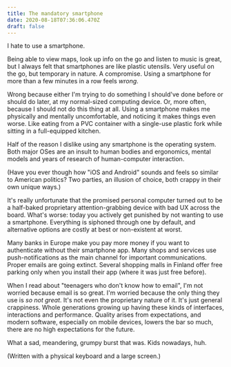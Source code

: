 ```yaml
---
title: The mandatory smartphone
date: 2020-08-18T07:36:06.470Z
draft: false
---
```

I hate to use a smartphone. 

Being able to view maps, look up info on the go and listen to music is great, but I always felt that smartphones are like plastic utensils. Very useful on the go, but temporary in nature. A compromise. Using a smartphone for more than a few minutes in a row feels *wrong*. 

Wrong because either I'm trying to do something I should've done before or should do later, at my normal-sized computing device. Or, more often, because I should not do this thing at all. Using a smartphone makes me physically and mentally uncomfortable, and noticing it makes things even worse. Like eating from a PVC container with a single-use plastic fork while sitting in a full-equipped kitchen.

Half of the reason I dislike using any smartphone is the operating system. Both major OSes are an insult to human bodies and ergonomics, mental models and years of research of human-computer interaction. 

(Have you ever though how "iOS and Android" sounds and feels so similar to American politics? Two parties, an illusion of choice, both crappy in their own unique ways.)

It's really unfortunate that the promised personal computer turned out to be a half-baked proprietary attention-grabbing device with bad UX across the board. What's worse: today you actively get punished by not wanting to use a smartphone. Everything is siphoned through one by default, and alternative options are costly at best or non-existent at worst. 

Many banks in Europe make you pay more money if you want to authenticate without their smartphone app. Many shops and services use push-notifications as the main channel for important communications. Proper emails are going extinct. Several shopping malls in Finland offer free parking only when you install their app (where it was just free before).

When I read about "teenagers who don't know how to email", I'm not worried because email is so great. I'm worried because the only thing they use is *so not great*. It's not even the proprietary nature of it. It's just general crappiness. Whole generations growing up having these kinds of interfaces, interactions and performance. Quality arises from expectations, and modern software, especially on mobile devices, lowers the bar so much, there are no high expectations for the future.

What a sad, meandering, grumpy burst that was. Kids nowadays, huh. 

(Written with a physical keyboard and a large screen.)